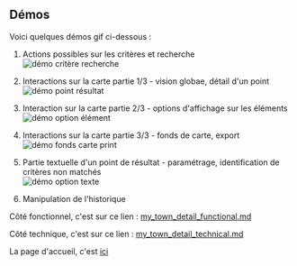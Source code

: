 ## Démos

Voici quelques démos gif ci-dessous :

1. Actions possibles sur les critères et recherche  
    ![démo critère recherche](/demos/01_demo_critere_recherche.gif)
    
2. Interactions sur la carte partie 1/3 - vision globae, détail d'un point  
    ![démo point résultat](/demos/02_demo_globale_point.gif)
    
3. Interaction sur la carte partie 2/3 - options d'affichage sur les éléments  
    ![démo option élément](/demos/03_demo_option_element.gif)
    
3. Interactions sur la carte partie 3/3 - fonds de carte, export
     ![démo fonds carte print](/demos/04_demo_fonds_carte_print.gif)
     
4. Partie textuelle d'un point de résultat - paramétrage, identification de critères non matchés  
      ![démo option texte](/demos/05_demo_option_texte.gif)
      
5. Manipulation de l'historique

Côté fonctionnel, c'est sur ce lien : [my_town_detail_functional.md](/my_town_detail_functional.md "détails fonctionnels sur le projet")

Côté technique, c'est sur ce lien : [my_town_detail_technical.md](/my_town_detail_technical.md "détails techniques sur le projet")

La page d'accueil, c'est [ici](https://github.com/nicolas-sarramagna/ou-habiter-cote-atlantique)

